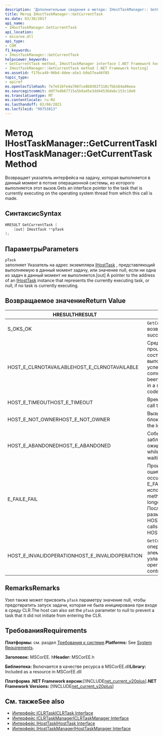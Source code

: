 ```yaml
---
description: 'Дополнительные сведения о методе: IHostTaskManager:: GetCurrentTask'
title: Метод IHostTaskManager::GetCurrentTask
ms.date: 03/30/2017
api_name:
- IHostTaskManager.GetCurrentTask
api_location:
- mscoree.dll
api_type:
- COM
f1_keywords:
- IHostTaskManager::GetCurrentTask
helpviewer_keywords:
- GetCurrentTask method, IHostTaskManager interface [.NET Framework hosting]
- IHostTaskManager::GetCurrentTask method [.NET Framework hosting]
ms.assetid: f17bca49-90bd-4dee-a5e1-b9a57ea46f85
topic_type:
- apiref
ms.openlocfilehash: 7e7e516fe4a706fce8b0302f318cfbb164a86eea
ms.sourcegitcommit: ddf7edb67715a5b9a45e3dd44536dabc153c1de0
ms.translationtype: MT
ms.contentlocale: ru-RU
ms.lasthandoff: 02/06/2021
ms.locfileid: "99753813"
---
```

# <a name="ihosttaskmanagergetcurrenttask-method"></a><span data-ttu-id="efd81-103">Метод IHostTaskManager::GetCurrentTask</span><span class="sxs-lookup"><span data-stu-id="efd81-103">IHostTaskManager::GetCurrentTask Method</span></span>

<span data-ttu-id="efd81-104">Возвращает указатель интерфейса на задачу, которая выполняется в данный момент в потоке операционной системы, из которого выполняется этот вызов.</span><span class="sxs-lookup"><span data-stu-id="efd81-104">Gets an interface pointer to the task that is currently executing on the operating system thread from which this call is made.</span></span>  
  
## <a name="syntax"></a><span data-ttu-id="efd81-105">Синтаксис</span><span class="sxs-lookup"><span data-stu-id="efd81-105">Syntax</span></span>  
  
```cpp  
HRESULT GetCurrentTask (  
    [out] IHostTask **pTask  
);  
```  
  
## <a name="parameters"></a><span data-ttu-id="efd81-106">Параметры</span><span class="sxs-lookup"><span data-stu-id="efd81-106">Parameters</span></span>  

 `pTask`  
 <span data-ttu-id="efd81-107">заполняет Указатель на адрес экземпляра [IHostTask](ihosttask-interface.md) , представляющий выполняемую в данный момент задачу, или значение null, если ни одна из задач в данный момент не выполняется.</span><span class="sxs-lookup"><span data-stu-id="efd81-107">[out] A pointer to the address of an [IHostTask](ihosttask-interface.md) instance that represents the currently executing task, or null, if no task is currently executing.</span></span>  
  
## <a name="return-value"></a><span data-ttu-id="efd81-108">Возвращаемое значение</span><span class="sxs-lookup"><span data-stu-id="efd81-108">Return Value</span></span>  
  
|<span data-ttu-id="efd81-109">HRESULT</span><span class="sxs-lookup"><span data-stu-id="efd81-109">HRESULT</span></span>|<span data-ttu-id="efd81-110">Описание:</span><span class="sxs-lookup"><span data-stu-id="efd81-110">Description</span></span>|  
|-------------|-----------------|  
|<span data-ttu-id="efd81-111">S_OK</span><span class="sxs-lookup"><span data-stu-id="efd81-111">S_OK</span></span>|<span data-ttu-id="efd81-112">`GetCurrentTask` успешно возвращено.</span><span class="sxs-lookup"><span data-stu-id="efd81-112">`GetCurrentTask` returned successfully.</span></span>|  
|<span data-ttu-id="efd81-113">HOST_E_CLRNOTAVAILABLE</span><span class="sxs-lookup"><span data-stu-id="efd81-113">HOST_E_CLRNOTAVAILABLE</span></span>|<span data-ttu-id="efd81-114">Среда CLR не была загружена в процесс, или среда CLR находится в состоянии, в котором она не может выполнить управляемый код или успешно обработать вызов.</span><span class="sxs-lookup"><span data-stu-id="efd81-114">The common language runtime (CLR) has not been loaded into a process, or the CLR is in a state in which it cannot run managed code or process the call successfully.</span></span>|  
|<span data-ttu-id="efd81-115">HOST_E_TIMEOUT</span><span class="sxs-lookup"><span data-stu-id="efd81-115">HOST_E_TIMEOUT</span></span>|<span data-ttu-id="efd81-116">Время ожидания вызова истекло.</span><span class="sxs-lookup"><span data-stu-id="efd81-116">The call timed out.</span></span>|  
|<span data-ttu-id="efd81-117">HOST_E_NOT_OWNER</span><span class="sxs-lookup"><span data-stu-id="efd81-117">HOST_E_NOT_OWNER</span></span>|<span data-ttu-id="efd81-118">Вызывающий объект не владеет блокировкой.</span><span class="sxs-lookup"><span data-stu-id="efd81-118">The caller does not own the lock.</span></span>|  
|<span data-ttu-id="efd81-119">HOST_E_ABANDONED</span><span class="sxs-lookup"><span data-stu-id="efd81-119">HOST_E_ABANDONED</span></span>|<span data-ttu-id="efd81-120">Событие было отменено, пока заблокированный поток или волокно ожидают его.</span><span class="sxs-lookup"><span data-stu-id="efd81-120">An event was canceled while a blocked thread or fiber was waiting on it.</span></span>|  
|<span data-ttu-id="efd81-121">E_FAIL</span><span class="sxs-lookup"><span data-stu-id="efd81-121">E_FAIL</span></span>|<span data-ttu-id="efd81-122">Произошла неизвестная фатальная ошибка.</span><span class="sxs-lookup"><span data-stu-id="efd81-122">An unknown catastrophic failure occurred.</span></span> <span data-ttu-id="efd81-123">Когда метод возвращает E_FAIL, среда CLR больше не может использоваться в процессе.</span><span class="sxs-lookup"><span data-stu-id="efd81-123">When a method returns E_FAIL, the CLR is no longer usable within the process.</span></span> <span data-ttu-id="efd81-124">Последующие вызовы методов размещения возвращают HOST_E_CLRNOTAVAILABLE.</span><span class="sxs-lookup"><span data-stu-id="efd81-124">Subsequent calls to hosting methods return HOST_E_CLRNOTAVAILABLE.</span></span>|  
|<span data-ttu-id="efd81-125">HOST_E_INVALIDOPERATION</span><span class="sxs-lookup"><span data-stu-id="efd81-125">HOST_E_INVALIDOPERATION</span></span>|<span data-ttu-id="efd81-126">`GetCurrentTask` был вызван в потоке операционной системы за пределами элемента управления узла.</span><span class="sxs-lookup"><span data-stu-id="efd81-126">`GetCurrentTask` was called on an operating system thread outside the control of the host.</span></span>|  
  
## <a name="remarks"></a><span data-ttu-id="efd81-127">Remarks</span><span class="sxs-lookup"><span data-stu-id="efd81-127">Remarks</span></span>  

 <span data-ttu-id="efd81-128">Узел также может присвоить `pTask` параметру значение null, чтобы предотвратить запуск задачи, которая не была инициирована при входе в среду CLR.</span><span class="sxs-lookup"><span data-stu-id="efd81-128">The host can also set the `pTask` parameter to null to prevent a task that it did not initiate from entering the CLR.</span></span>  
  
## <a name="requirements"></a><span data-ttu-id="efd81-129">Требования</span><span class="sxs-lookup"><span data-stu-id="efd81-129">Requirements</span></span>  

 <span data-ttu-id="efd81-130">**Платформы:** см. раздел [Требования к системе](../../get-started/system-requirements.md).</span><span class="sxs-lookup"><span data-stu-id="efd81-130">**Platforms:** See [System Requirements](../../get-started/system-requirements.md).</span></span>  
  
 <span data-ttu-id="efd81-131">**Заголовок:** MSCorEE. h</span><span class="sxs-lookup"><span data-stu-id="efd81-131">**Header:** MSCorEE.h</span></span>  
  
 <span data-ttu-id="efd81-132">**Библиотека:** Включается в качестве ресурса в MSCorEE.dll</span><span class="sxs-lookup"><span data-stu-id="efd81-132">**Library:** Included as a resource in MSCorEE.dll</span></span>  
  
 <span data-ttu-id="efd81-133">**Платформа .NET Framework версии:**[!INCLUDE[net_current_v20plus](../../../../includes/net-current-v20plus-md.md)]</span><span class="sxs-lookup"><span data-stu-id="efd81-133">**.NET Framework Versions:** [!INCLUDE[net_current_v20plus](../../../../includes/net-current-v20plus-md.md)]</span></span>  
  
## <a name="see-also"></a><span data-ttu-id="efd81-134">См. также</span><span class="sxs-lookup"><span data-stu-id="efd81-134">See also</span></span>

- [<span data-ttu-id="efd81-135">Интерфейс ICLRTask</span><span class="sxs-lookup"><span data-stu-id="efd81-135">ICLRTask Interface</span></span>](iclrtask-interface.md)
- [<span data-ttu-id="efd81-136">Интерфейс ICLRTaskManager</span><span class="sxs-lookup"><span data-stu-id="efd81-136">ICLRTaskManager Interface</span></span>](iclrtaskmanager-interface.md)
- [<span data-ttu-id="efd81-137">Интерфейс IHostTask</span><span class="sxs-lookup"><span data-stu-id="efd81-137">IHostTask Interface</span></span>](ihosttask-interface.md)
- [<span data-ttu-id="efd81-138">Интерфейс IHostTaskManager</span><span class="sxs-lookup"><span data-stu-id="efd81-138">IHostTaskManager Interface</span></span>](ihosttaskmanager-interface.md)
